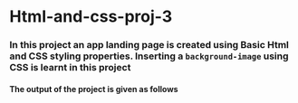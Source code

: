 # Html-and-css-proj-3


### In this project an app landing page is created using Basic Html and CSS styling properties. Inserting a `background-image` using CSS is learnt in this project

#### The output of the project is given as follows



